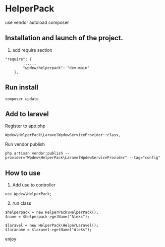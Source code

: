 # HelperPack

use vendor autoload composer

## Installation and launch of the project. 

1. add require section

```
"require": {
        ......
        "wpdew/helperpack": "dev-main"
    },
```
## Run install

```
composer update
```

## Add to laravel 
Register to app.php
```
Wpdew\HelperPack\LaravelWpdewServiceProvider::class,
```
Run vendor publish
```
php artisan vendor:publish --provider="Wpdew\HelperPack\LaravelWpdewServiceProvider" --tag="config"
```

## How to use

1. Add use to controller

```
use Wpdew\HelperPack;
```

2. run class

```
$helperpack = new HelperPack\HelperPack();
$name = $helperpack->getName("Aleks");

$laravel = new HelperPack\HelperLaravel();
$laraname = $laravel->getName("Aleks");
```
enjoy
